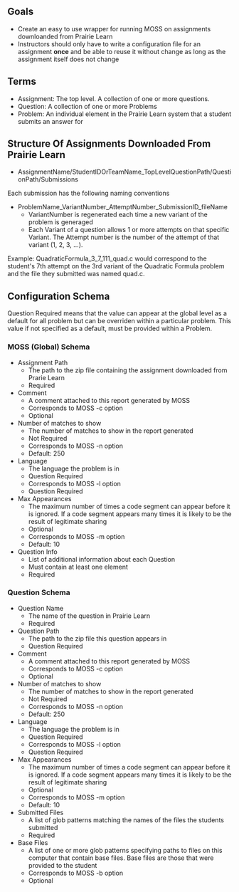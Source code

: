 
## Goals
- Create an easy to use wrapper for running MOSS on assignments downloanded from Prairie Learn
- Instructors should only have to write a configuration file for an assignment **once** and be able to reuse it
  without change as long as the assignment itself does not change

## Terms
- Assignment: The top level. A collection of one or more questions.
- Question: A collection of one or more Problems
- Problem: An individual element in the Prairie Learn system that a student submits an answer for

## Structure Of Assignments Downloaded From Prairie Learn
- AssignmentName/StudentIDOrTeamName_TopLevelQuestionPath/QuestionPath/Submissions

Each submission has the following naming conventions
- ProblemName_VariantNumber_AttemptNumber_SubmissionID_fileName
  - VariantNumber is regenerated each time a new variant of the problem is generaged
  - Each Variant of a question allows 1 or more attempts on that specific Variant. The Attempt number is the number of
    the attempt of that variant (1, 2, 3, ...).

Example: QuadraticFormula_3_7_111_quad.c would correspond to the student's 7th attempt on the 3rd variant of the 
Quadratic Formula problem and the file they submitted was named quad.c. 

## Configuration Schema
Question Required means that the value can appear at the global level
as a default for all problem but can be overriden within a particular problem.
This value if not specified as a default, must be provided within a Problem.

### MOSS (Global) Schema

- Assignment Path
  - The path to the zip file containing the assignment downloaded from Prarie Learn
  - Required
- Comment
  - A comment attached to this report generated by MOSS
  - Corresponds to MOSS -c option
  - Optional
- Number of matches to show
  - The number of matches to show in the report generated
  - Not Required
  - Corresponds to MOSS -n option
  - Default: 250
- Language
  - The language the problem is in
  - Question Required
  - Corresponds to MOSS -l option
  - Question Required
- Max Appearances
  - The maximum number of times a code segment can appear before it is ignored.
    If a code segment appears many times it is likely to be the result of legitimate sharing
  - Optional
  - Corresponds to MOSS -m option
  - Default: 10
- Question Info
  - List of additional information about each Question
  - Must contain at least one element
  - Required

### Question Schema
- Question Name
  - The name of the question in Prairie Learn
  - Required 
- Question Path
  - The path to the zip file this question appears in
  - Question Required
- Comment
  - A comment attached to this report generated by MOSS
  - Corresponds to MOSS -c option
  - Optional
- Number of matches to show
  - The number of matches to show in the report generated
  - Not Required
  - Corresponds to MOSS -n option
  - Default: 250
- Language
  - The language the problem is in
  - Question Required
  - Corresponds to MOSS -l option
  - Question Required
- Max Appearances
  - The maximum number of times a code segment can appear before it is ignored.
    If a code segment appears many times it is likely to be the result of legitimate sharing
  - Optional
  - Corresponds to MOSS -m option
  - Default: 10
- Submitted Files
  - A list of glob patterns matching the names of the files the students submitted
  - Required
- Base Files
  - A list of one or more glob patterns specifying paths to 
    files on this computer that contain base files. Base files are those that
    were provided to the student
  - Corresponds to MOSS -b option
  - Optional







